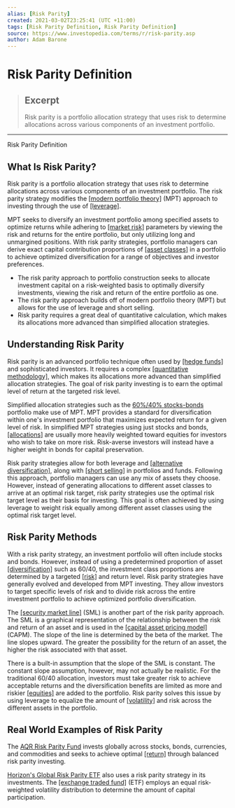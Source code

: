```yaml
---
alias: [Risk Parity]
created: 2021-03-02T23:25:41 (UTC +11:00)
tags: [Risk Parity Definition, Risk Parity Definition]
source: https://www.investopedia.com/terms/r/risk-parity.asp
author: Adam Barone
---
```


# Risk Parity Definition

> ## Excerpt
> Risk parity is a portfolio allocation strategy that uses risk to determine allocations across various components of an investment portfolio.

---

Risk Parity Definition
## What Is Risk Parity?

Risk parity is a portfolio allocation strategy that uses risk to determine allocations across various components of an investment portfolio. The risk parity strategy modifies the [[modern portfolio theory]](https://www.investopedia.com/terms/m/modernportfoliotheory.asp) (MPT) approach to investing through the use of [[leverage]](https://www.investopedia.com/terms/l/leverage.asp).

MPT seeks to diversify an investment portfolio among specified assets to optimize returns while adhering to [[market risk]](https://www.investopedia.com/terms/m/marketrisk.asp) parameters by viewing the risk and returns for the entire portfolio, but only utilizing long and unmargined positions. With risk parity strategies, portfolio managers can derive exact capital contribution proportions of [[asset classes]](https://www.investopedia.com/terms/a/assetclasses.asp) in a portfolio to achieve optimized diversification for a range of objectives and investor preferences.

-   The risk parity approach to portfolio construction seeks to allocate investment capital on a risk-weighted basis to optimally diversify investments, viewing the risk and return of the entire portfolio as one.
-   The risk parity approach builds off of modern portfolio theory (MPT) but allows for the use of leverage and short selling.
-   Risk parity requires a great deal of quantitative calculation, which makes its allocations more advanced than simplified allocation strategies.

## Understanding Risk Parity

Risk parity is an advanced portfolio technique often used by [[hedge funds]](https://www.investopedia.com/terms/h/hedgefund.asp) and sophisticated investors. It requires a complex [[quantitative methodology]](https://www.investopedia.com/terms/q/quantitativeanalysis.asp), which makes its allocations more advanced than simplified allocation strategies. The goal of risk parity investing is to earn the optimal level of return at the targeted risk level.

Simplified allocation strategies such as the [60%/40% stocks-bonds](https://www.investopedia.com/articles/financial-advisors/011916/why-6040-portfolio-no-longer-good-enough.asp) portfolio make use of MPT. MPT provides a standard for diversification within one's investment portfolio that maximizes expected return for a given level of risk. In simplified MPT strategies using just stocks and bonds, [[allocations]](https://www.investopedia.com/terms/a/assetallocation.asp) are usually more heavily weighted toward equities for investors who wish to take on more risk. Risk-averse investors will instead have a higher weight in bonds for capital preservation.

Risk parity strategies allow for both leverage and [[alternative diversification]](https://www.investopedia.com/articles/financial-advisors/092515/alternative-investments-look-pros-cons.asp), along with [[short selling]](https://www.investopedia.com/terms/s/shortselling.asp) in portfolios and funds. Following this approach, portfolio managers can use any mix of assets they choose. However, instead of generating allocations to different asset classes to arrive at an optimal risk target, risk parity strategies use the optimal risk target level as their basis for investing. This goal is often achieved by using leverage to weight risk equally among different asset classes using the optimal risk target level.

## Risk Parity Methods

With a risk parity strategy, an investment portfolio will often include stocks and bonds. However, instead of using a predetermined proportion of asset [[diversification]](https://www.investopedia.com/terms/d/diversification.asp) such as 60/40, the investment class proportions are determined by a targeted [[risk]](https://www.investopedia.com/terms/r/risk.asp) and return level. Risk parity strategies have generally evolved and developed from MPT investing. They allow investors to target specific levels of risk and to divide risk across the entire investment portfolio to achieve optimized portfolio diversification.

The [[security market line]](https://www.investopedia.com/terms/s/sml.asp) (SML) is another part of the risk parity approach. The SML is a graphical representation of the relationship between the risk and return of an asset and is used in the [[capital asset pricing model]](https://www.investopedia.com/terms/c/capm.asp) (CAPM). The slope of the line is determined by the beta of the market. The line slopes upward. The greater the possibility for the return of an asset, the higher the risk associated with that asset.

There is a built-in assumption that the slope of the SML is constant. The constant slope assumption, however, may not actually be realistic. For the traditional 60/40 allocation, investors must take greater risk to achieve acceptable returns and the diversification benefits are limited as more and riskier [[equities]](https://www.investopedia.com/terms/e/equity.asp) are added to the portfolio. Risk parity solves this issue by using leverage to equalize the amount of [[volatility]](https://www.investopedia.com/terms/v/volatility.asp) and risk across the different assets in the portfolio.

## Real World Examples of Risk Parity

The [AQR Risk Parity Fund](https://funds.aqr.com/our-funds/global-allocation-funds/risk-parity-fund) invests globally across stocks, bonds, currencies, and commodities and seeks to achieve optimal [[return]](https://www.investopedia.com/terms/r/return.asp) through balanced risk parity investing.

[Horizon's Global Risk Parity ETF](https://www.horizonsetfs.com/ETF/HRA) also uses a risk parity strategy in its investments. The [[exchange traded fund]](https://www.investopedia.com/terms/e/etf.asp) (ETF) employs an equal risk-weighted volatility distribution to determine the amount of capital participation.
